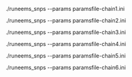 ./runeems_snps --params paramsfile-chain1.ini

./runeems_snps --params paramsfile-chain2.ini 

./runeems_snps --params paramsfile-chain3.ini 

./runeems_snps --params paramsfile-chain4.ini 

./runeems_snps --params paramsfile-chain5.ini 

./runeems_snps --params paramsfile-chain6.ini 